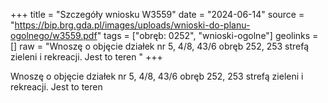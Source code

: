 +++
title = "Szczegóły wniosku W3559"
date = "2024-06-14"
source = "https://bip.brg.gda.pl/images/uploads/wnioski-do-planu-ogolnego/w3559.pdf"
tags = ["obręb: 0252", "wnioski-ogolne"]
geolinks = []
raw = "Wnoszę o objęcie działek nr 5, 4/8, 43/6 obręb 252, 253 strefą zieleni i rekreacji. Jest to teren "
+++

Wnoszę o objęcie działek nr 5, 4/8, 43/6 obręb 252, 253 strefą zieleni i rekreacji. Jest to teren



